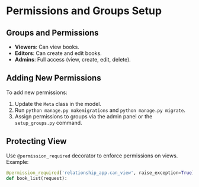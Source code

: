 # Permissions and Groups Setup

## Groups and Permissions
- **Viewers**: Can view books.
- **Editors**: Can create and edit books.
- **Admins**: Full access (view, create, edit, delete).

## Adding New Permissions
To add new permissions:
1. Update the `Meta` class in the model.
2. Run `python manage.py makemigrations` and `python manage.py migrate`.
3. Assign permissions to groups via the admin panel or the `setup_groups.py` command.

## Protecting View
Use `@permission_required` decorator to enforce permissions on views. Example:
```python
@permission_required('relationship_app.can_view', raise_exception=True)
def book_list(request):
    
